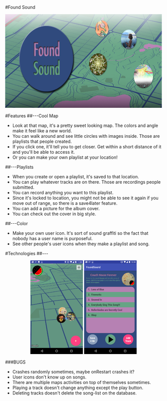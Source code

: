 #Found Sound

<img src="PeoplesPlaylist/foundsoundbanner.jpg" height="300px" /> 

#Features
##---Cool Map

- Look at that map, it's a pretty sweet looking map. The colors and angle make it feel like a new world.
- You can walk around and see little circles with images inside. Those are playlists that people created.
- If you click one, it'll tell you to get closer. Get within a short distance of it and you'll be able to access it.
- Or you can make your own playlist at your location!


##---Playlists

- When you create or open a playlist, it's saved to that location.
- You can play whatever tracks are on there. Those are recordings people submitted.
- You can record anything you want to this playlist.
- Since it's locked to location, you might not be able to see it again if you move out of range, so there is a save4later feature.
- You can add a picture for the album cover.
- You can check out the cover in big style.


##---Color

- Make your own user icon. It's sort of sound graffiti so the fact that nobody has a user name is purposeful.
- See other people's user icons when they make a playlist and song.


#Technologies
##---

<p align="center">
  <img src="PeoplesPlaylist/ss1.png" height="300px" /> 
  <img src="PeoplesPlaylist/ss2.png" height="300px" />
</p>
###BUGS

- Crashes randomly sometimes, maybe onRestart crashes it?
- User icons don't know up on songs.
- There are multiple maps activities on top of themselves sometimes.
- Playing a track doesn't change anything except the play button.
- Deleting tracks doesn't delete the song-list on the database.

